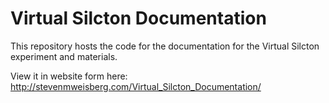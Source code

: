 # Virtual Silcton Documentation

This repository hosts the code for the documentation for the Virtual Silcton experiment and materials. 

View it in website form here: http://stevenmweisberg.com/Virtual_Silcton_Documentation/
